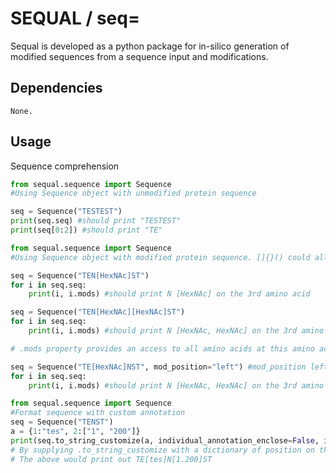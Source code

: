 # SEQUAL / seq=

Sequal is developed as a python package for in-silico generation of modified sequences from a sequence input and modifications.

## Dependencies

`None.`

## Usage
Sequence comprehension
```python
from sequal.sequence import Sequence
#Using Sequence object with unmodified protein sequence

seq = Sequence("TESTEST")
print(seq.seq) #should print "TESTEST"
print(seq[0:2]) #should print "TE"
```

```python
from sequal.sequence import Sequence
#Using Sequence object with modified protein sequence. []{}() could all be used as modification annotation. 

seq = Sequence("TEN[HexNAc]ST")
for i in seq.seq:
    print(i, i.mods) #should print N [HexNAc] on the 3rd amino acid

seq = Sequence("TEN[HexNAc][HexNAc]ST")
for i in seq.seq:
    print(i, i.mods) #should print N [HexNAc, HexNAc] on the 3rd amino acid   

# .mods property provides an access to all amino acids at this amino acid

seq = Sequence("TE[HexNAc]NST", mod_position="left") #mod_position left indicate that the modification should be on the left of the amino acid instead of default which is right
for i in seq.seq:
    print(i, i.mods) #should print N [HexNAc, HexNAc] on the 3rd amino acid
```

```python
from sequal.sequence import Sequence
#Format sequence with custom annotation
seq = Sequence("TENST")
a = {1:"tes", 2:["1", "200"]}
print(seq.to_string_customize(a, individual_annotation_enclose=False, individual_annotation_separator="."))
# By supplying .to_string_customize with a dictionary of position on the sequence that you wish to annotate
# The above would print out TE[tes]N[1.200]ST
```